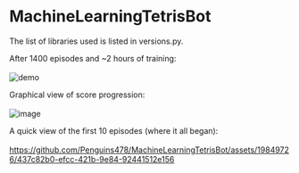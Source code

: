 # MachineLearningTetrisBot

The list of libraries used is listed in versions.py.

After 1400 episodes and ~2 hours of training: <br></br>
![demo](https://github.com/Penguins478/MachineLearningTetrisBot/assets/19849726/8c3753da-7f06-4c20-a899-839bcda149e8)

Graphical view of score progression: <br></br>
![image](https://github.com/Penguins478/MachineLearningTetrisBot/assets/19849726/671ef198-910b-4a65-b921-57fc07d5efd7)

A quick view of the first 10 episodes (where it all began): <br></br>
https://github.com/Penguins478/MachineLearningTetrisBot/assets/19849726/437c82b0-efcc-421b-9e84-92441512e156

